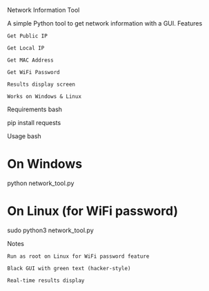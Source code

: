Network Information Tool

A simple Python tool to get network information with a GUI.
Features

    Get Public IP

    Get Local IP

    Get MAC Address

    Get WiFi Password

    Results display screen

    Works on Windows & Linux

Requirements
bash

pip install requests

Usage
bash

# On Windows
python network_tool.py

# On Linux (for WiFi password)
sudo python3 network_tool.py

Notes

    Run as root on Linux for WiFi password feature

    Black GUI with green text (hacker-style)

    Real-time results display
